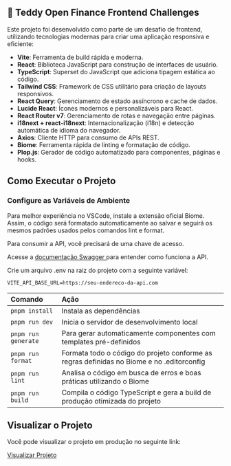 ## 🚀 Teddy Open Finance Frontend Challenges

Este projeto foi desenvolvido como parte de um desafio de frontend, utilizando tecnologias modernas para criar uma aplicação responsiva e eficiente:

- **Vite**: Ferramenta de build rápida e moderna.
- **React**: Biblioteca JavaScript para construção de interfaces de usuário.
- **TypeScript**: Superset do JavaScript que adiciona tipagem estática ao código.
- **Tailwind CSS**: Framework de CSS utilitário para criação de layouts responsivos.
- **React Query**: Gerenciamento de estado assíncrono e cache de dados.
- **Lucide React**: Ícones modernos e personalizáveis para React.
- **React Router v7**: Gerenciamento de rotas e navegação entre páginas.
- **i18next + react-i18next**: Internacionalização (i18n) e detecção automática de idioma do navegador.
- **Axios**: Cliente HTTP para consumo de APIs REST.
- **Biome**: Ferramenta rápida de linting e formatação de código.
- **Plop.js**: Gerador de código automatizado para componentes, páginas e hooks.

## Como Executar o Projeto

### Configure as Variáveis de Ambiente

Para melhor experiência no VSCode, instale a extensão oficial Biome.
Assim, o código será formatado automaticamente ao salvar e seguirá os mesmos padrões usados pelos comandos lint e format.

Para consumir a API, você precisará de uma chave de acesso.

Acesse a [documentação Swagger ](https://boasorte.teddybackoffice.com.br/docs#/) para entender como funciona a API.

Crie um arquivo .env na raiz do projeto com a seguinte variável:

`VITE_API_BASE_URL=https://seu-endereco-da-api.com`

| Comando          | Ação                                                         |
| :--------------- | :------------------------------------------------------------- |
| `pnpm install`   | Instala as dependências                                         |
| `pnpm run dev`       | Inicia o servidor de desenvolvimento local|
| `pnpm run generate`       | Para gerar automaticamente componentes com templates pré-definidos|
| `pnpm run format`       | Formata todo o código do projeto conforme as regras definidas no Biome e no .editorconfig|
| `pnpm run lint`       | Analisa o código em busca de erros e boas práticas utilizando o Biome|
| `pnpm run build`       | Compila o código TypeScript e gera a build de produção otimizada do projeto|

## Visualizar o Projeto

Você pode visualizar o projeto em produção no seguinte link:

[Visualizar Projeto](https://teddy-open-finance-frontend-challen.vercel.app/)